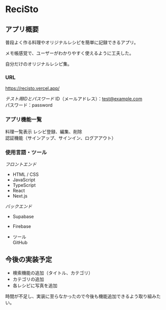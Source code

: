 # ReciSto

## アプリ概要

普段よく作る料理やオリジナルレシピを簡単に記録できるアプリ。

メモ帳感覚で、ユーザーがわかりやすく使えるように工夫した。

自分だけのオリジナルレシピ集。

### URL
https://recisto.vercel.app/

*テスト用IDとパスワード*
ID（メールアドレス）：test@example.com  
パスワード：password

### アプリ機能一覧

料理一覧表示
レシピ登録、編集、削除  
認証機能（サインアップ、サインイン、ログアアウト）

### 使用言語・ツール

*フロントエンド*
- HTML / CSS  
- JavaScript  
- TypeScript  
- React  
- Next.js  

*バックエンド*
- Supabase
- Firebase

- ツール  
GitHub

## 今後の実装予定
- 検索機能の追加（タイトル、カテゴリ）
- カテゴリの追加
- 各レシピに写真を追加

時間が不足し、実装に至らなかったので今後も機能追加できるよう取り組みたい。
